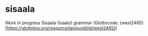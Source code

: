 # sisaala
Work in progress Sisaala (Isaalo) grammar (Glottocode: (west2465)[https://glottolog.org/resource/languoid/id/west2465])
